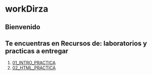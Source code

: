 # workDirza
## Bienvenido
## Te encuentras en Recursos de: laboratorios y practicas a entregar

1. [01_INTRO_PRACTICA](./01_INTRO_PRACTICA/README.md)
2. [02_HTML_PRACTICA](./02_HTML_PRACTICA/README.md)
